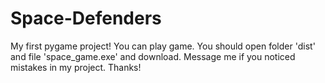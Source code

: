 # Space-Defenders
My first pygame project! 
You can play game. You should open folder 'dist' and file 'space_game.exe' and download.
Message me if you noticed mistakes in my project. Thanks!
